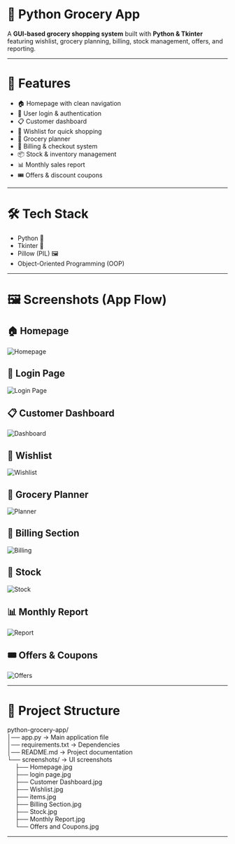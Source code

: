 # 🛒 Python Grocery App

A **GUI-based grocery shopping system** built with **Python & Tkinter** featuring wishlist, grocery planning, billing, stock management, offers, and reporting.  

---

# 🚀 Features
- 🏠 Homepage with clean navigation  
- 🔑 User login & authentication  
- 📋 Customer dashboard  
- 💖 Wishlist for quick shopping  
- 📝 Grocery planner  
- 🧾 Billing & checkout system  
- 📦 Stock & inventory management  
- 📊 Monthly sales report  
- 🎟️ Offers & discount coupons  

---

# 🛠️ Tech Stack
- Python 🐍  
- Tkinter 🎨  
- Pillow (PIL) 🖼️  
- Object-Oriented Programming (OOP)  

---

# 🖼️ Screenshots (App Flow)

## 🏠 Homepage  
![Homepage](Homepage.jpg)

## 🔑 Login Page  
![Login Page](LoginPage.jpg)

## 📋 Customer Dashboard  
![Dashboard](CustomerDashboard.jpg)

## 💖 Wishlist  
![Wishlist](Wishlist.jpg)

## 📝 Grocery Planner  
![Planner](GroceryPlanner.jpg)

## 🧾 Billing Section  
![Billing](BillingSection.jpg)

## 🍎 Stock
![Stock](screenshots/Stock.jpg)

## 📊 Monthly Report  
![Report](MonthlyReport.jpg)

## 🎟️ Offers & Coupons  
![Offers](OffersAndCoupons.jpg)  

---

# 📂 Project Structure
python-grocery-app/  
│── app.py               → Main application file  
│── requirements.txt     → Dependencies  
│── README.md            → Project documentation  
└── screenshots/         → UI screenshots  
&emsp; ├── Homepage.jpg  
&emsp; ├── login page.jpg  
&emsp; ├── Customer Dashboard.jpg  
&emsp; ├── Wishlist.jpg  
&emsp; ├── items.jpg  
&emsp; ├── Billing Section.jpg  
&emsp; ├── Stock.jpg  
&emsp; ├── Monthly Report.jpg  
&emsp; └── Offers and Coupons.jpg  

---



